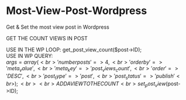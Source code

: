 # Most-View-Post-Wordpress
Get &amp; Set the most view post in Wordpress

GET THE COUNT VIEWS IN POST <br>

USE IN THE WP LOOP: get_post_view_count($post->ID);<br>
USE IN WP QUERY:<br>
	$args    = array(<br>
	'numberposts' => 4,<br>
	'orderby'     => 'meta_value',<br>
	'meta_key'    => 'post_views_count',<br>
	'order'       => 'DESC',<br>
	'post_type'   => 'post',<br>
	'post_status' => 'publish'<br>
	);<br>
<br>
ADD A VIEW TO THE COUNT <br>
	set_post_view($post->ID);<br>

